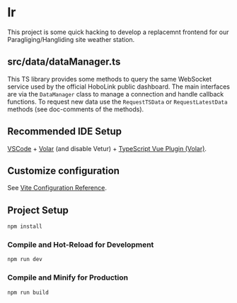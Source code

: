 # lr

This project is some quick hacking to develop a replacemnt frontend for our Paragliging/Hangliding site weather station.

## src/data/dataManager.ts

This TS library provides some methods to query the same WebSocket service used by the official HoboLink public dashboard.
The main interfaces are via the `DataManager` class to manage a connection and handle callback functions.
To request new data use the `RequestTSData` or `RequestLatestData` methods (see doc-comments of the methods).

## Recommended IDE Setup

[VSCode](https://code.visualstudio.com/) + [Volar](https://marketplace.visualstudio.com/items?itemName=Vue.volar) (and disable Vetur) + [TypeScript Vue Plugin (Volar)](https://marketplace.visualstudio.com/items?itemName=Vue.vscode-typescript-vue-plugin).

## Customize configuration

See [Vite Configuration Reference](https://vitejs.dev/config/).

## Project Setup

```sh
npm install
```

### Compile and Hot-Reload for Development

```sh
npm run dev
```

### Compile and Minify for Production

```sh
npm run build
```
